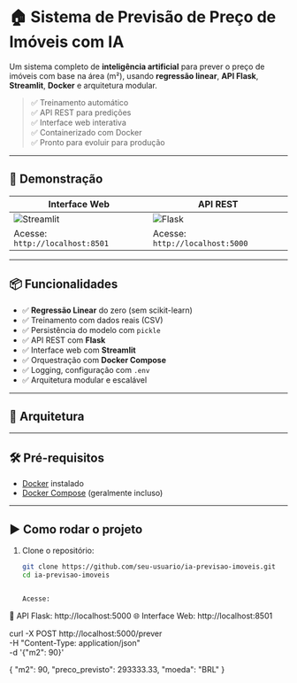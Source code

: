 # 🏠 Sistema de Previsão de Preço de Imóveis com IA

Um sistema completo de **inteligência artificial** para prever o preço de imóveis com base na área (m²), usando **regressão linear**, **API Flask**, **Streamlit**, **Docker** e arquitetura modular.

> ✅ Treinamento automático  
> ✅ API REST para predições  
> ✅ Interface web interativa  
> ✅ Containerizado com Docker  
> ✅ Pronto para evoluir para produção

---

## 🚀 Demonstração

| Interface Web | API REST |
|--------------|----------|
| ![Streamlit](https://img.shields.io/badge/Streamlit-Web%20App-blue?logo=streamlit) | ![Flask](https://img.shields.io/badge/Flask-API%20REST-green?logo=flask) |
| Acesse: `http://localhost:8501` | Acesse: `http://localhost:5000` |

---

## 📦 Funcionalidades

- ✅ **Regressão Linear** do zero (sem scikit-learn)
- ✅ Treinamento com dados reais (CSV)
- ✅ Persistência do modelo com `pickle`
- ✅ API REST com **Flask**
- ✅ Interface web com **Streamlit**
- ✅ Orquestração com **Docker Compose**
- ✅ Logging, configuração com `.env`
- ✅ Arquitetura modular e escalável

---

## 🧱 Arquitetura




---

## 🛠️ Pré-requisitos

- [Docker](https://www.docker.com/get-started) instalado
- [Docker Compose](https://docs.docker.com/compose/install/) (geralmente incluso)

---

## ▶️ Como rodar o projeto

1. Clone o repositório:
   ```bash
   git clone https://github.com/seu-usuario/ia-previsao-imoveis.git
   cd ia-previsao-imoveis


   Acesse:
🔧 API Flask: http://localhost:5000
🌐 Interface Web: http://localhost:8501


curl -X POST http://localhost:5000/prever \
  -H "Content-Type: application/json" \
  -d '{"m2": 90}'


  {
  "m2": 90,
  "preco_previsto": 293333.33,
  "moeda": "BRL"
}